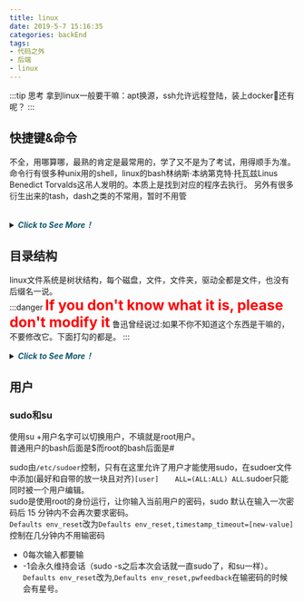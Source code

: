 ```yaml
---
title: linux
date: 2019-5-7 15:16:35
categories: backEnd
tags:
- 代码之外
- 后端
- linux
---
```

:::tip 思考
拿到linux一般要干嘛：apt换源，ssh允许远程登陆，装上docker🤔还有呢？
:::

## 快捷键&命令
不全，用哪算哪，最熟的肯定是最常用的，学了又不是为了考试，用得顺手为准。   
命令行有很多种unix用的shell，linux的bash林纳斯·本纳第克特·托瓦兹Linus Benedict Torvalds这吊人发明的。本质上是找到对应的程序去执行。
另外有很多衍生出来的tash，dash之类的不常用，暂时不用管   
<br/>
<details>

  <summary><B><I style="cursor:pointer; color: #0e5870">Click to See More！</I></B></summary>

<h3>快捷键</h3>

:::tip
linux光标很宽，光标盖住的那个字符就是后面的字符
:::

- ctrl+p/n 上一条命令↑/下一条命令↓  
- ctrl+f/b →后←前移动光标  
- ctrl+h/d  backspace删除前面的字符/del删除后面的字符
- **ctrl+u 删除光标前面的**
- **ctrl+a 命令头部**
- **ctrl+e 命令尾部**  
- **ctrl+l 清屏**

<h3>命令</h3>

- history历史
- date当前日期
    - Fri May 17 15:10:45 CST 2019   
- clear清屏
- pwd查看当前目录  
- 直接用-可以在两个相邻的目录切换
- 安了autojump之后可使用j跳转。 



</details>

## 目录结构
linux文件系统是树状结构，每个磁盘，文件，文件夹，驱动全都是文件，也没有后缀名一说。  
:::danger
<B style="color:red;font-size:25px">If you don't know what it is, please don't modify it</B>
鲁迅曾经说过:如果不你不知道这个东西是干嘛的，不要修改它。下面打勾的都是。
:::

<details>
<summary><B><I style="cursor:pointer; color: #0e5870">Click to See More！</I></B></summary>

- bin(<B style="color:red">√</B>)
    - Binary常用的一些命令都放在了这里面
    - ls /bin/就可以看到所有命令
- boot(<B style="color:red">√</B>)
    - 存放是启动Linux时使用的一些核心文件，包括一些连接文件以及镜像文件。
- dev(<B style="color:red">√</B>)
    - dev就是Device，存放的是Linux的外部设备，在Linux中访问设备和驱动当成文件一样访问
- etc
    - 存放所有的系统管理和自己的安装文件的配置文件和其子目录
- home
    - 用户的主目录，宿主目录，在Linux中，每个用户都有一个自己的目录，一般该目录名是用户的账号名
    - 有几个文件夹就有几个用户，不要闲的没事去创建
- lib(<B style="color:red">√</B>)
    - 存放共享库和动态链接库，如果你不知道这是干嘛的，不要动这个
- lib64(<B style="color:red">√</B>)
    - 同lib
- lost+found
    - 一般是空的，非法关机就会在里面留下点什么
- media
    - 系统会自动识别外设，u盘，光驱，硬盘之类的，挂载到media里面
- mnt
    - 如果无法自动识别外设，需要手动挂载，就放这里面了
- opt
    - 默认为空，你想安装额外的软件就可以扔到这里面
- proc(<B style="color:red">√</B>)
    - 虚拟目录，实质上是一些内存映射。可以直接通过访问这个文件夹里的东西来修改内存
- root
    - root用户的~目录，别人都没权限哒
- sbin(<B style="color:red">√</B>)
    - SuperUser缩写，root用户专用的bin
- run(<B style="color:red">√</B>)
    - 存储了进程信息，一大堆.pid文件
    - 能不能删除呢，咱也不知道咱也不敢问
- srv
    - 主要用来存储本机或本服务器提供的服务或数据。（用户主动生产的数据、对外提供服务）
- sys
    - 这是linux2.6内核之后的一个很大的变化。该目录下安装了2.6内核中新出现的一个文件系统sysfs，sysfs文件系统集成了下面3种文件系统的信息：针对进程信息的proc文件系统、针对设备的devis文件系统以及针对伪终宾的devpts文件系统。该文件系统是内核设备树的一个直观反映。当一个内核对象被创建的时候，对应的文件和目录也在内核对象子系统种波创建。
- tmp
    - 保存在使用完毕后可随时销毁的缓存文件。（有可能是由系统或程序产生、也有可能是用户主动放入的临时数据、系统会自动清理）
- usr
    - UserSoftwareResource用户软件资源
    - 大部分的软件按这里面，一些会安到opt
    - /usr/bin用户软件启动目录(<B style="color:red">√</B>)
    - /usr/sbin超级用户(root)软件启动目录 (<B style="color:red">√</B>)
- var(<B style="color:red">√</B>)
    - 经常修改和扩充的文件都放在这里
    - 系统产生的不可自动销毁的缓存文件、日志记录。（系统和程序运行后产生的数据、不对外提供服务、只能用户手动清理）（包括mail、数据库文件、日志文件）
    - mali的预设？？？
     
:::warning
~ 代表是home目录，也就是家目录， / 代表的是根目录。  
用户登录后在~目录 普通用户为 /home/用户名，root用户单独在/root  
家目录用户才有权限操作，权限可分配，root可以操作所有人的~
:::

</details>

## 用户
### sudo和su
使用su +用户名字可以切换用户，不填就是root用户。  
普通用户的bash后面是$而root的bash后面是#  

sudo由`/etc/sudoer`控制，只有在这里允许了用户才能使用sudo，在sudoer文件中添加(最好和自带的放一块且对齐)`[user]    ALL=(ALL:ALL) ALL`.sudoer只能同时被一个用户编辑。  
sudo是使用root的身份运行，让你输入当前用户的密码，sudo 默认在输入一次密码后 15 分钟内不会再次要求密码。    
`Defaults env_reset`改为`Defaults env_reset,timestamp_timeout=[new-value]`控制在几分钟内不用输密码
- 0每次输入都要输
- -1会永久维持会话（sudo -s之后本次会话就一直sudo了，和su一样）。  
`Defaults env_reset`改为,`Defaults env_reset,pwfeedback`在输密码的时候会有星号。























































































